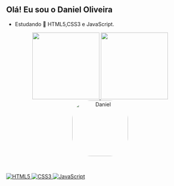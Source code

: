 ## Olá! Eu sou o Daniel Oliveira 
   
- Estudando 🌱 HTML5,CSS3 e JavaScript.

<div align="center">
  <a href="https://github.com/FagundesOliveira">
  <img aling="center" height="180em" src="https://github-readme-stats.vercel.app/api?username=FagundesOliveira&show_icons=true&theme=dark">
  <img aling="center" height="180em" src="https://github-readme-stats.vercel.app/api/top-langs/?username=anuraghazra&layout=compact&langs_count=16&theme=dark">
  <img height="150" style="border-radius:50px;" src="https://i.picasion.com/pic91/f6deaab8fd5967aa03ea0f2148af6e3c.gif" alt="Daniel"/>
</div>

  ##
  
  <div style="display: inline_block"><br>
  <img aling="center" alt="HTML5" src="https://img.shields.io/badge/HTML-239120?style=for-the-badge&logo=html5&logoColor=white"/>
  <img aling="center" alt="CSS3" src="https://img.shields.io/badge/CSS-239120?&style=for-the-badge&logo=css3&logoColor=white"/>
  <img aling="center" alt="JavaScript" src="https://img.shields.io/badge/JavaScript-F7DF1E?style=for-the-badge&logo=javascript&logoColor=black"/>
</div>
